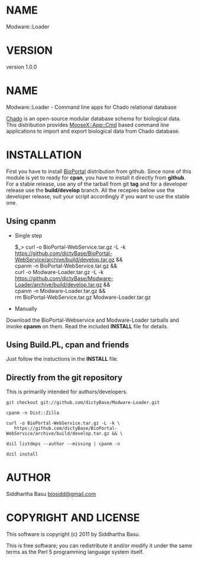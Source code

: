 # NAME

Modware::Loader

# VERSION

version 1.0.0

# NAME

Modware::Loader -  Command line apps for Chado relational database 

[Chado](http://gmod.org/wiki/Introduction\_to\_Chado) is an open-source modular database
schema for biological data. This distribution provides [MooseX::App::Cmd](http://search.cpan.org/perldoc?MooseX::App::Cmd) based command
line applications to import and export biological data from Chado database.

# INSTALLATION

First you have to install [BioPortal](https://github.com/dictyBase/BioPortal-WebService)
distribution from github. Since none of this module is yet to ready for __cpan__,  you have to install it
directly from __github__. For a stable release,  use any of the tarball from git __tag__ and
for a developer release use the __build/develop__ branch. All the recepies below use the
developer release,  suit your script accordingly if you want to use the stable one.

## Using cpanm

- Single step

    $_> curl -o BioPortal-WebService.tar.gz -L -k \
         https://github.com/dictyBase/BioPortal-WebService/archive/build/develop.tar.gz && \
         cpanm -n BioPortal-WebService.tar.gz  && \
         curl -o Modware-Loader.tar.gz -L -k \
         https://github.com/dictyBase/Modware-Loader/archive/build/develop.tar.gz && \
         cpanm -n Modware-Loader.tar.gz && \
         rm BioPortal-WebService.tar.gz Modware-Loader.tar.gz
- Manually

Download the BioPortal-Webservice and Modware-Loader tarballs and invoke __cpanm__ on them.
Read the included __INSTALL__ file for details.

## Using Build.PL,  cpan and friends

Just follow the instuctions in the __INSTALL__ file.

## Directly from the git repository

This is primarilly intended for authors/developers.

    git checkout git://github.com/dictyBase/Modware-Loader.git

    cpanm -n Dist::Zilla

    curl -o BioPortal-WebService.tar.gz -L -k \
       https://github.com/dictyBase/BioPortal-WebService/archive/build/develop.tar.gz && \

    dzil listdeps --author --missing | cpanm -n

    dzil install

# AUTHOR

Siddhartha Basu <biosidd@gmail.com>

# COPYRIGHT AND LICENSE

This software is copyright (c) 2011 by Siddhartha Basu.

This is free software; you can redistribute it and/or modify it under
the same terms as the Perl 5 programming language system itself.
